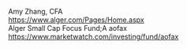      
     
Amy Zhang, CFA    
https://www.alger.com/Pages/Home.aspx    
Alger Small Cap Focus Fund;A   aofax    
https://www.marketwatch.com/investing/fund/aofax     
